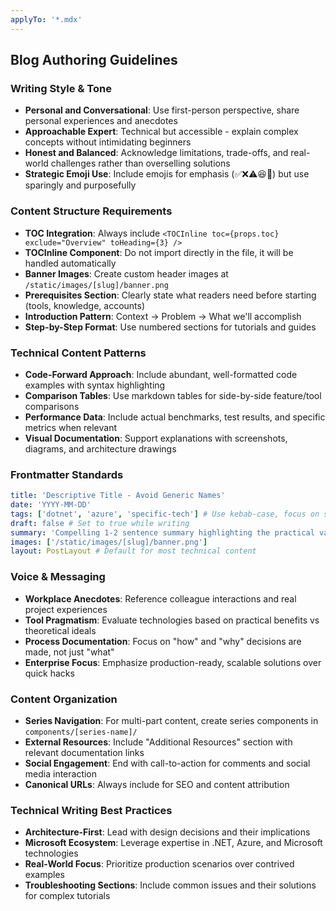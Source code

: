 ```yaml
---
applyTo: '*.mdx'
---
```


## Blog Authoring Guidelines

### Writing Style & Tone
- **Personal and Conversational**: Use first-person perspective, share personal experiences and anecdotes
- **Approachable Expert**: Technical but accessible - explain complex concepts without intimidating beginners
- **Honest and Balanced**: Acknowledge limitations, trade-offs, and real-world challenges rather than overselling solutions
- **Strategic Emoji Use**: Include emojis for emphasis (✅❌⚠️😆🙌) but use sparingly and purposefully

### Content Structure Requirements
- **TOC Integration**: Always include `<TOCInline toc={props.toc} exclude="Overview" toHeading={3} />`
- **TOCInline Component**: Do not import directly in the file, it will be handled automatically
- **Banner Images**: Create custom header images at `/static/images/[slug]/banner.png`
- **Prerequisites Section**: Clearly state what readers need before starting (tools, knowledge, accounts)
- **Introduction Pattern**: Context → Problem → What we'll accomplish
- **Step-by-Step Format**: Use numbered sections for tutorials and guides

### Technical Content Patterns
- **Code-Forward Approach**: Include abundant, well-formatted code examples with syntax highlighting
- **Comparison Tables**: Use markdown tables for side-by-side feature/tool comparisons
- **Performance Data**: Include actual benchmarks, test results, and specific metrics when relevant
- **Visual Documentation**: Support explanations with screenshots, diagrams, and architecture drawings

### Frontmatter Standards
```yaml
title: 'Descriptive Title - Avoid Generic Names'
date: 'YYYY-MM-DD'
tags: ['dotnet', 'azure', 'specific-tech'] # Use kebab-case, focus on searchable terms
draft: false # Set to true while writing
summary: 'Compelling 1-2 sentence summary highlighting the practical value'
images: ['/static/images/[slug]/banner.png']
layout: PostLayout # Default for most technical content
```

### Voice & Messaging
- **Workplace Anecdotes**: Reference colleague interactions and real project experiences
- **Tool Pragmatism**: Evaluate technologies based on practical benefits vs theoretical ideals
- **Process Documentation**: Focus on "how" and "why" decisions are made, not just "what"
- **Enterprise Focus**: Emphasize production-ready, scalable solutions over quick hacks

### Content Organization
- **Series Navigation**: For multi-part content, create series components in `components/[series-name]/`
- **External Resources**: Include "Additional Resources" section with relevant documentation links
- **Social Engagement**: End with call-to-action for comments and social media interaction
- **Canonical URLs**: Always include for SEO and content attribution

### Technical Writing Best Practices
- **Architecture-First**: Lead with design decisions and their implications
- **Microsoft Ecosystem**: Leverage expertise in .NET, Azure, and Microsoft technologies
- **Real-World Focus**: Prioritize production scenarios over contrived examples
- **Troubleshooting Sections**: Include common issues and their solutions for complex tutorials
